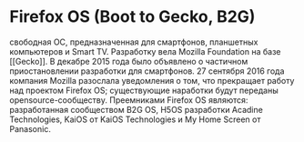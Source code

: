 # Firefox OS (Boot to Gecko, B2G)  

свободная ОС, предназначенная для смартфонов, планшетных компьютеров и Smart TV. 
Разработку вела Mozilla Foundation на базе [[Gecko]]. 
В декабре 2015 года было объявлено о частичном приостановлении разработки для смартфонов. 27 сентября 2016 года компания Mozilla разослала уведомления о том, что прекращает работу над проектом Firefox OS; существующие наработки будут переданы opensource-сообществу. 
Преемниками Firefox OS являются: разработанная сообществом B2G OS, H5OS разработки Acadine Technologies, KaiOS от KaiOS Technologies и My Home Screen от Panasonic.
